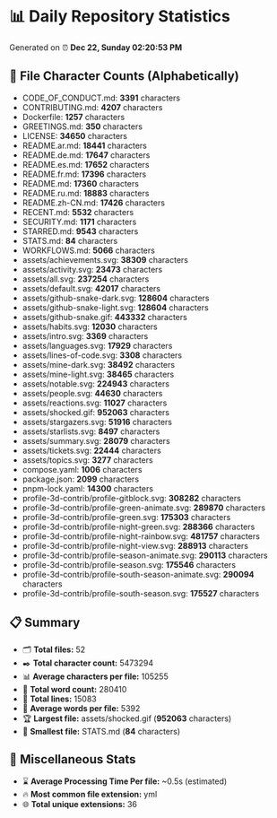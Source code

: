 # 📊 Daily Repository Statistics
Generated on ⏰ **Dec 22, Sunday 02:20:53 PM**

## 📂 File Character Counts (Alphabetically)
- CODE_OF_CONDUCT.md: **3391** characters
- CONTRIBUTING.md: **4207** characters
- Dockerfile: **1257** characters
- GREETINGS.md: **350** characters
- LICENSE: **34650** characters
- README.ar.md: **18441** characters
- README.de.md: **17647** characters
- README.es.md: **17652** characters
- README.fr.md: **17396** characters
- README.md: **17360** characters
- README.ru.md: **18883** characters
- README.zh-CN.md: **17426** characters
- RECENT.md: **5532** characters
- SECURITY.md: **1171** characters
- STARRED.md: **9543** characters
- STATS.md: **84** characters
- WORKFLOWS.md: **5066** characters
- assets/achievements.svg: **38309** characters
- assets/activity.svg: **23473** characters
- assets/all.svg: **237254** characters
- assets/default.svg: **42017** characters
- assets/github-snake-dark.svg: **128604** characters
- assets/github-snake-light.svg: **128604** characters
- assets/github-snake.gif: **443332** characters
- assets/habits.svg: **12030** characters
- assets/intro.svg: **3369** characters
- assets/languages.svg: **17929** characters
- assets/lines-of-code.svg: **3308** characters
- assets/mine-dark.svg: **38492** characters
- assets/mine-light.svg: **38465** characters
- assets/notable.svg: **224943** characters
- assets/people.svg: **44630** characters
- assets/reactions.svg: **11027** characters
- assets/shocked.gif: **952063** characters
- assets/stargazers.svg: **51916** characters
- assets/starlists.svg: **8497** characters
- assets/summary.svg: **28079** characters
- assets/tickets.svg: **22444** characters
- assets/topics.svg: **3277** characters
- compose.yaml: **1006** characters
- package.json: **2099** characters
- pnpm-lock.yaml: **14300** characters
- profile-3d-contrib/profile-gitblock.svg: **308282** characters
- profile-3d-contrib/profile-green-animate.svg: **289870** characters
- profile-3d-contrib/profile-green.svg: **175303** characters
- profile-3d-contrib/profile-night-green.svg: **288366** characters
- profile-3d-contrib/profile-night-rainbow.svg: **481757** characters
- profile-3d-contrib/profile-night-view.svg: **288913** characters
- profile-3d-contrib/profile-season-animate.svg: **290113** characters
- profile-3d-contrib/profile-season.svg: **175546** characters
- profile-3d-contrib/profile-south-season-animate.svg: **290094** characters
- profile-3d-contrib/profile-south-season.svg: **175527** characters

## 📋 Summary
- 🗂️ **Total files:** 52
- ✒️ **Total character count:** 5473294
- 📊 **Average characters per file:** 105255
- 📝 **Total word count:** 280410
- 🧾 **Total lines:** 15083
- 📐 **Average words per file:** 5392
- 🏆 **Largest file:** assets/shocked.gif (**952063** characters)
- 🥉 **Smallest file:** STATS.md (**84** characters)

## 🌟 Miscellaneous Stats
- ⌛ **Average Processing Time Per file:** ~0.5s (estimated)
- 🔥 **Most common file extension:** yml
- 🌐 **Total unique extensions:** 36

